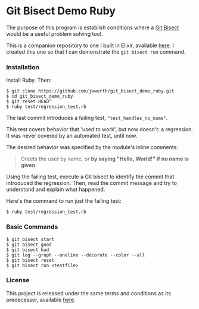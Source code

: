 # Git Bisect Demo Ruby

The purpose of this program is establish conditions where a [Git
Bisect](https://git-scm.com/docs/git-bisect) would be a useful problem solving
tool.

This is a companion repository to one I built in Elixir, available
[here](https://github.com/jwworth/git_bisect_demo). I created this one so
that I can demonstrate the `git bisect run` command.

### Installation

Install Ruby. Then:

```
$ git clone https://github.com/jwworth/git_bisect_demo_ruby.git
$ cd git_bisect_demo_ruby
$ git reset HEAD^
$ ruby test/regression_test.rb
```

The last commit introduces a failing test, `"test_handles_no_name"`.

This test covers behavior that 'used to work', but now doesn't: a regression.
It was never covered by an automated test, until now.

The desired behavior was specified by the module's inline comments:

> Greets the user by name, or **by saying "Hello, World!" if no name is
> given**.

Using the failing test, execute a Git bisect to identify the commit that
introduced the regression. Then, read the commit message and try to understand
and explain what happened.

Here's the command to run just the failing test:

```
$ ruby test/regression_test.rb
```

### Basic Commands

```
$ git bisect start
$ git bisect good
$ git bisect bad
$ git log --graph --oneline --decorate --color --all
$ git bisect reset
$ git bisect run <testfile>
```

### License

This project is released under the same terms and conditions as its
predecessor, available [here](https://github.com/jwworth/git_bisect_demo).
